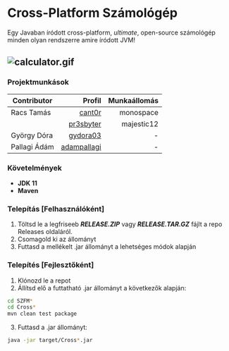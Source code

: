 # Cross-Platform Számológép    
         
Egy Javaban íródott cross-platform, _ultimate_, open-source számológép minden olyan rendszerre amire íródott JVM!     


![calculator.gif](CrossPlatformCalculator/src/main/resources/docs/preview/calculator.gif)    
---

### Projektmunkások
| Contributor  | Profil      | Munkaállomás |    
|--------------|----------:|-------------:|       
| Racs Tamás   |[cant0r](https://github.com/cant0r)|   monospace  |
|              |[pr3sbyter](https://github.com/pr3sbyter)|  majestic12  |
| György Dóra  |[gydora03](https://github.com/gydora03)|       -      |
| Pallagi Ádám |[adampallagi](https://github.com/adampallagi)|       -      |

### Követelmények
* **JDK 11**
* **Maven**


### Telepítás [Felhasználóként]
1. Töltsd le a legfriseeb __*RELEASE.ZIP*__ vagy __*RELEASE.TAR.GZ*__ fájlt a repo Releases oldaláról.    
2. Csomagold ki az állományt
3. Futtasd a mellékelt .jar állományt a lehetséges módok alapján


### Telepítés [Fejlesztőként]
1. Klónozd le a repot
2. Állítsd elő a futtatható .jar állományt a következők alapján:
```bash
cd SZFM*
cd Cross*
mvn clean test package
```
3. Futtasd a .jar állományt:
```bash
java -jar target/Cross*.jar
```


